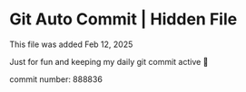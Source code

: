 # Git Auto Commit | Hidden File

This file was added Feb 12, 2025

Just for fun and keeping my daily git commit active 🤪

commit number: 888836
